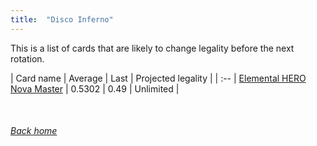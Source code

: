 ```yaml
---
title:  "Disco Inferno"
---
```


This is a list of cards that are likely to change legality before the next rotation.

| Card name | Average | Last | Projected legality |
| :-- |
[Elemental HERO Nova Master](https://db.ygoprodeck.com/card/?search=Elemental%20HERO%20Nova%20Master) | 0.5302 | 0.49 | Unlimited |

<br>

###### [Back home](index)